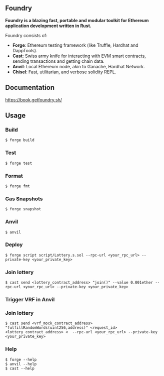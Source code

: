 ## Foundry

**Foundry is a blazing fast, portable and modular toolkit for Ethereum application development written in Rust.**

Foundry consists of:

- **Forge**: Ethereum testing framework (like Truffle, Hardhat and DappTools).
- **Cast**: Swiss army knife for interacting with EVM smart contracts, sending transactions and getting chain data.
- **Anvil**: Local Ethereum node, akin to Ganache, Hardhat Network.
- **Chisel**: Fast, utilitarian, and verbose solidity REPL.

## Documentation

https://book.getfoundry.sh/

## Usage

### Build

```shell
$ forge build
```

### Test

```shell
$ forge test
```

### Format

```shell
$ forge fmt
```

### Gas Snapshots

```shell
$ forge snapshot
```

### Anvil

```shell
$ anvil
```

### Deploy

```shell
$ forge script script/Lottery.s.sol --rpc-url <your_rpc_url> --private-key <your_private_key>
```

### Join lottery

```shell
$ cast send <lottery_contract_address> "join()" --value 0.001ether --rpc-url <your_rpc_url> --private-key <your_private_key>
```

### Trigger VRF in Anvil

### Join lottery

```shell
$ cast send <vrf_mock_contract_address> "fulfillRandomWords(uint256,address)" <request_id> <lottery_contract_address> <  --rpc-url <your_rpc_url> --private-key <your_private_key>
```

### Help

```shell
$ forge --help
$ anvil --help
$ cast --help
```
